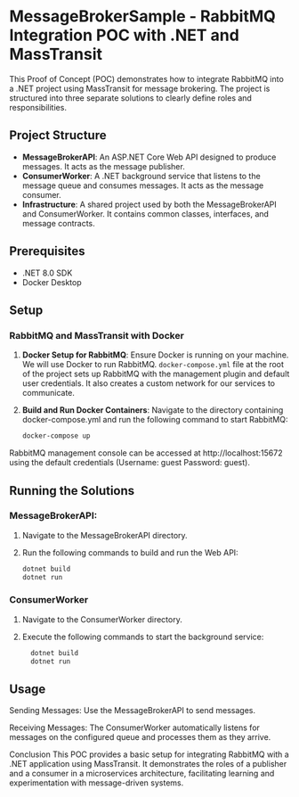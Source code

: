# MessageBrokerSample - RabbitMQ Integration POC with .NET and MassTransit

This Proof of Concept (POC) demonstrates how to integrate RabbitMQ into a .NET project using MassTransit for message brokering. The project is structured into three separate solutions to clearly define roles and responsibilities.

## Project Structure

- **MessageBrokerAPI**: An ASP.NET Core Web API designed to produce messages. It acts as the message publisher.
- **ConsumerWorker**: A .NET background service that listens to the message queue and consumes messages. It acts as the message consumer.
- **Infrastructure**: A shared project used by both the MessageBrokerAPI and ConsumerWorker. It contains common classes, interfaces, and message contracts.

## Prerequisites

- .NET 8.0 SDK
- Docker Desktop

## Setup

### RabbitMQ and MassTransit with Docker

1. **Docker Setup for RabbitMQ**:
   Ensure Docker is running on your machine. We will use Docker to run RabbitMQ. `docker-compose.yml` file at the root of the project sets up RabbitMQ with the management plugin and default user credentials. It also creates a custom network for our services to communicate.

2. **Build and Run Docker Containers**: Navigate to the directory containing docker-compose.yml and run the following command to start RabbitMQ:
   ```bash
   docker-compose up
  RabbitMQ management console can be accessed at http://localhost:15672 using the default credentials (Username: guest Password: guest).

## Running the Solutions  

### MessageBrokerAPI:

1.  Navigate to the MessageBrokerAPI directory.

   2.  Run the following commands to build and run the Web API:
   
         ```bash
         dotnet build
         dotnet run
         ```

### ConsumerWorker

1.  Navigate to the ConsumerWorker directory.

2.  Execute the following commands to start the background service:
   
    ```bash
      dotnet build
      dotnet run
      ```

## Usage
Sending Messages: Use the MessageBrokerAPI to send messages.

Receiving Messages: The ConsumerWorker automatically listens for messages on the configured queue and processes them as they arrive.

Conclusion
This POC provides a basic setup for integrating RabbitMQ with a .NET application using MassTransit. It demonstrates the roles of a publisher and a consumer in a microservices architecture, facilitating learning and experimentation with message-driven systems.
